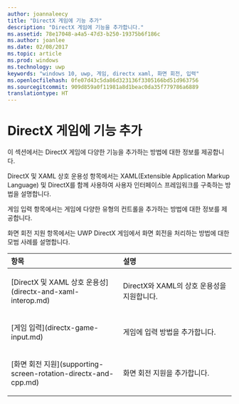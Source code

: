 ```yaml
---
author: joannaleecy
title: "DirectX 게임에 기능 추가"
description: "DirectX 게임에 기능을 추가합니다."
ms.assetid: 78e17048-a4a5-47d3-b250-19375b6f186c
ms.author: joanlee
ms.date: 02/08/2017
ms.topic: article
ms.prod: windows
ms.technology: uwp
keywords: "windows 10, uwp, 게임, directx xaml, 화면 회전, 입력"
ms.openlocfilehash: 0fe07d43c5da86d323136f3305166bd51d963756
ms.sourcegitcommit: 909d859a0f11981a8d1beac0da35f779786a6889
translationtype: HT
---
```

# <a name="add-features-to-directx-games"></a>DirectX 게임에 기능 추가

이 섹션에서는 DirectX 게임에 다양한 기능을 추가하는 방법에 대한 정보를 제공합니다.

DirectX 및 XAML 상호 운용성 항목에서는 XAML(Extensible Application Markup Language) 및 DirectX를 함께 사용하여 사용자 인터페이스 프레임워크를 구축하는 방법을 설명합니다.

게임 입력 항목에서는 게임에 다양한 유형의 컨트롤을 추가하는 방법에 대한 정보를 제공합니다.

화면 회전 지원 항목에서는 UWP DirectX 게임에서 화면 회전을 처리하는 방법에 대한 모범 사례를 설명합니다.

<table>
<colgroup>
<col width="50%" />
<col width="50%" />
</colgroup>
<thead>
<tr class="header">
<th align="left">항목</th>
<th align="left">설명</th>
</tr>
</thead>
<tbody>
<tr class="odd">
<td align="left"><p>[DirectX 및 XAML 상호 운용성](directx-and-xaml-interop.md)</p></td>
<td align="left"><p>DirectX와 XAML의 상호 운용성을 지원합니다.</p></td>
</tr>
<tr class="even">
<td align="left"><p>[게임 입력](directx-game-input.md)</p></td>
<td align="left"><p>게임에 입력 방법을 추가합니다.</p></td>
</tr>
<tr class="odd">
<td align="left"><p>[화면 회전 지원](supporting-screen-rotation-directx-and-cpp.md)</p></td>
<td align="left"><p>화면 회전 지원을 추가합니다.</p></td>
</tr>
</tbody>
</table>
